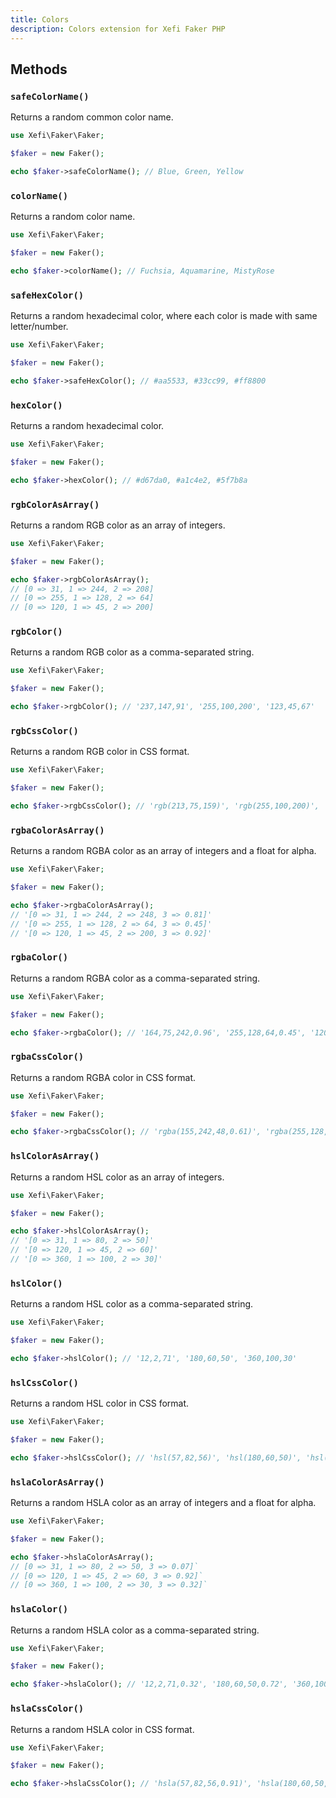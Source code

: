 ```yaml
---
title: Colors
description: Colors extension for Xefi Faker PHP
---
```


## Methods

### `safeColorName()`
Returns a random common color name.

```php
use Xefi\Faker\Faker;

$faker = new Faker();

echo $faker->safeColorName(); // Blue, Green, Yellow
```

### `colorName()`
Returns a random color name.

```php
use Xefi\Faker\Faker;

$faker = new Faker();

echo $faker->colorName(); // Fuchsia, Aquamarine, MistyRose
```

### `safeHexColor()`
Returns a random hexadecimal color, where each color is made with same letter/number.

```php
use Xefi\Faker\Faker;

$faker = new Faker();

echo $faker->safeHexColor(); // #aa5533, #33cc99, #ff8800
```

### `hexColor()`
Returns a random hexadecimal color.

```php
use Xefi\Faker\Faker;

$faker = new Faker();

echo $faker->hexColor(); // #d67da0, #a1c4e2, #5f7b8a
```

### `rgbColorAsArray()`
Returns a random RGB color as an array of integers.

```php
use Xefi\Faker\Faker;

$faker = new Faker();

echo $faker->rgbColorAsArray();
// [0 => 31, 1 => 244, 2 => 208]
// [0 => 255, 1 => 128, 2 => 64]
// [0 => 120, 1 => 45, 2 => 200]
```

### `rgbColor()`
Returns a random RGB color as a comma-separated string.

```php
use Xefi\Faker\Faker;

$faker = new Faker();

echo $faker->rgbColor(); // '237,147,91', '255,100,200', '123,45,67'
```

### `rgbCssColor()`
Returns a random RGB color in CSS format.

```php
use Xefi\Faker\Faker;

$faker = new Faker();

echo $faker->rgbCssColor(); // 'rgb(213,75,159)', 'rgb(255,100,200)', 'rgb(45,200,100)'
```

### `rgbaColorAsArray()`
Returns a random RGBA color as an array of integers and a float for alpha.

```php
use Xefi\Faker\Faker;

$faker = new Faker();

echo $faker->rgbaColorAsArray();
// '[0 => 31, 1 => 244, 2 => 248, 3 => 0.81]'
// '[0 => 255, 1 => 128, 2 => 64, 3 => 0.45]'
// '[0 => 120, 1 => 45, 2 => 200, 3 => 0.92]'
```

### `rgbaColor()`
Returns a random RGBA color as a comma-separated string.

```php
use Xefi\Faker\Faker;

$faker = new Faker();

echo $faker->rgbaColor(); // '164,75,242,0.96', '255,128,64,0.45', '120,45,200,0.92'
```

### `rgbaCssColor()`
Returns a random RGBA color in CSS format.

```php
use Xefi\Faker\Faker;

$faker = new Faker();

echo $faker->rgbaCssColor(); // 'rgba(155,242,48,0.61)', 'rgba(255,128,64,0.45)', 'rgba(120,45,200,0.92)'
```

### `hslColorAsArray()`
Returns a random HSL color as an array of integers.

```php
use Xefi\Faker\Faker;

$faker = new Faker();

echo $faker->hslColorAsArray();
// '[0 => 31, 1 => 80, 2 => 50]'
// '[0 => 120, 1 => 45, 2 => 60]'
// '[0 => 360, 1 => 100, 2 => 30]'
```

### `hslColor()`
Returns a random HSL color as a comma-separated string.

```php
use Xefi\Faker\Faker;

$faker = new Faker();

echo $faker->hslColor(); // '12,2,71', '180,60,50', '360,100,30'
```

### `hslCssColor()`
Returns a random HSL color in CSS format.

```php
use Xefi\Faker\Faker;

$faker = new Faker();

echo $faker->hslCssColor(); // 'hsl(57,82,56)', 'hsl(180,60,50)', 'hsl(360,100,30)'
```

### `hslaColorAsArray()`
Returns a random HSLA color as an array of integers and a float for alpha.

```php
use Xefi\Faker\Faker;

$faker = new Faker();

echo $faker->hslaColorAsArray();
// [0 => 31, 1 => 80, 2 => 50, 3 => 0.07]`
// [0 => 120, 1 => 45, 2 => 60, 3 => 0.92]`
// [0 => 360, 1 => 100, 2 => 30, 3 => 0.32]`
```

### `hslaColor()`
Returns a random HSLA color as a comma-separated string.

```php
use Xefi\Faker\Faker;

$faker = new Faker();

echo $faker->hslaColor(); // '12,2,71,0.32', '180,60,50,0.72', '360,100,30,0.45'
```

### `hslaCssColor()`
Returns a random HSLA color in CSS format.

```php
use Xefi\Faker\Faker;

$faker = new Faker();

echo $faker->hslaCssColor(); // 'hsla(57,82,56,0.91)', 'hsla(180,60,50,0.72)', 'hsla(360,100,30,0.45)'
```
